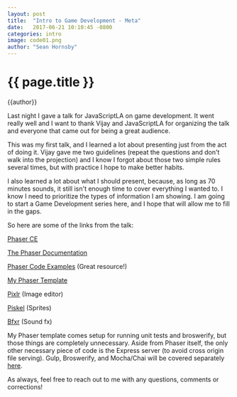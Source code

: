 ```yaml
---
layout: post
title:  "Intro to Game Development - Meta"
date:   2017-06-21 10:10:45 -0800
categories: intro
image: code01.png
author: "Sean Hornsby"
---
```


{{ page.title }}
================
{{author}}

Last night I gave a talk for JavaScriptLA on game development. It went really well and I want to thank Vijay and JavaScriptLA for organizing the talk and everyone that came out for being a great audience.

This was my first talk, and I learned a lot about presenting just from the act of doing it. Vijay gave me two guidelines (repeat the questions and don't walk into the projection) and I know I forgot about those two simple rules several times, but with practice I hope to make better habits.

I also learned a lot about what I should present, because, as long as 70 minutes sounds, it still isn't enough time to cover everything I wanted to. I know I need to prioritize the types of information I am showing. I am going to start a Game Development series here, and I hope that will allow me to fill in the gaps.

So here are some of the links from the talk:

<a href="https://github.com/photonstorm/phaser-ce">Phaser CE </a>

<a href="https://photonstorm.github.io/phaser-ce">The Phaser Documentation</a>

<a href="https:http://phaser.io/examples">Phaser Code Examples</a> (Great resource!)

<a href="https://github.com/SPHornsby/phaser-template">My Phaser Template </a>

<a href="https://pixlr.com">Pixlr</a> (Image editor) 

<a href="https://piskelapp.com">Piskel</a> (Sprites) 

<a href="https://bfxr.net">Bfxr</a> (Sound fx)

My Phaser template comes setup for running unit tests and broswerify, but those things are completely unnecessary. Aside from Phaser itself, the only other necessary piece of code is the Express server (to avoid cross origin file serving). Gulp, Broswerify, and Mocha/Chai will be covered separately <a href="#">here</a>.

As always, feel free to reach out to me with any questions, comments or corrections!